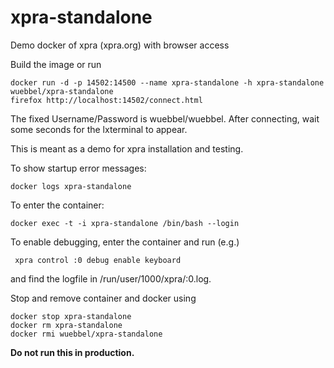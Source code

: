 # xpra-standalone
Demo docker of xpra (xpra.org) with browser access

Build the image or run

	docker run -d -p 14502:14500 --name xpra-standalone -h xpra-standalone wuebbel/xpra-standalone 
	firefox http://localhost:14502/connect.html

The fixed Username/Password is wuebbel/wuebbel. After connecting, wait some seconds for the lxterminal to appear.

This is meant as a demo for xpra installation and testing.

To show startup error messages:

	docker logs xpra-standalone

To enter the container:

	docker exec -t -i xpra-standalone /bin/bash --login       

To enable debugging, enter the container and run (e.g.)

	 xpra control :0 debug enable keyboard

and find the logfile in /run/user/1000/xpra/:0.log.

Stop and remove container and docker using

	docker stop xpra-standalone
	docker rm xpra-standalone
	docker rmi wuebbel/xpra-standalone

**Do not run this in production.**
